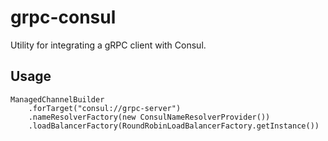 # grpc-consul
Utility for integrating a gRPC client with Consul.

## Usage ##

```
ManagedChannelBuilder
	.forTarget("consul://grpc-server")
	.nameResolverFactory(new ConsulNameResolverProvider())
	.loadBalancerFactory(RoundRobinLoadBalancerFactory.getInstance())
```